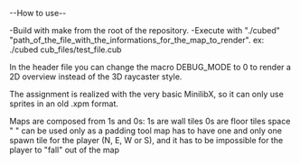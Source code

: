 --How to use--

-Build with make from the root of the repository.
-Execute with "./cubed" "path_of_the_file_with_the_informations_for_the_map_to_render".
ex:
	./cubed cub_files/test_file.cub

In the header file you can change the macro DEBUG_MODE to 0 to render a 2D overview instead of the 3D raycaster style.

The assignment is realized with the very basic MinilibX, so it can only use sprites in an old .xpm format.

Maps are composed from 1s and 0s:
	1s are wall tiles
	0s are floor tiles
	space " " can be used only as a padding tool
	map has to have one and only one spawn tile for the player (N, E, W or S),
		and it has to be impossible for the player to "fall" out of the map
